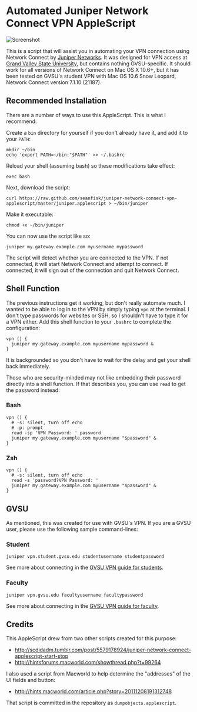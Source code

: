 # Automated Juniper Network Connect VPN AppleScript

![Screenshot](http://seanfisk.github.io/juniper-network-connect-vpn-applescript/screenshot.png)

This is a script that will assist you in automating your VPN connection using Network Connect by [Juniper Networks][juniper]. It was designed for VPN access at [Grand Valley State University][gvsu], but contains nothing GVSU-specific. It should work for all versions of Network Connect on Mac OS X 10.6+, but it has been tested on GVSU's student VPN with Mac OS 10.6 Snow Leopard, Network Connect version 7.1.10 (21187).

[juniper]: http://www.juniper.net
[gvsu]: http://gvsu.edu/

## Recommended Installation

There are a number of ways to use this AppleScript. This is what I recommend.

Create a `bin` directory for yourself if you don't already have it, and add it to your `PATH`:

    mkdir ~/bin
    echo 'export PATH=~/bin:"$PATH"' >> ~/.bashrc

Reload your shell (assuming bash) so these modifications take effect:

    exec bash

Next, download the script:

    curl https://raw.github.com/seanfisk/juniper-network-connect-vpn-applescript/master/juniper.applescript > ~/bin/juniper

Make it executable:

    chmod +x ~/bin/juniper

You can now use the script like so:

    juniper my.gateway.example.com myusername mypassword

The script will detect whether you are connected to the VPN. If not connected, it will start Network Connect and attempt to connect. If connected, it will sign out of the connection and quit Network Connect.

## Shell Function

The previous instructions get it working, but don't really automate much. I wanted to be able to log in to the VPN by simply typing `vpn` at the terminal. I don't type passwords for websites or SSH, so I shouldn't have to type it for a VPN either. Add this shell function to your `.bashrc` to complete the configuration:

    vpn () {
      juniper my.gateway.example.com myusername mypassword &
    }

It is backgrounded so you don't have to wait for the delay and get your shell back immediately.

Those who are security-minded may not like embedding their password directly into a shell function. If that describes you, you can use `read` to get the password instead:

### Bash

    vpn () {
      # -s: silent, turn off echo
      # -p: prompt
      read -sp 'VPN Password: ' password
      juniper my.gateway.example.com myusername "$password" &
    }

### Zsh

    vpn () {
      # -s: silent, turn off echo
      read -s 'password?VPN Password: '
      juniper my.gateway.example.com myusername "$password" &
    }

## GVSU

As mentioned, this was created for use with GVSU's VPN. If you are a GVSU user, please use the following sample command-lines:

### Student

    juniper vpn.student.gvsu.edu studentusername studentpassword

See more about connecting in the [GVSU VPN guide for students][vpn-student].

### Faculty

    juniper vpn.gvsu.edu facultyusername facultypassword

See more about connecting in the [GVSU VPN guide for faculty][vpn-faculty].

[vpn-student]: http://www.gvsu.edu/cms3/assets/428A2C9A-0FB7-5B0C-BBFCF723C12E59E3/VPN-AccessforGVSUStudents.pdf
[vpn-faculty]: http://www.gvsu.edu/cms3/assets/FCC6FA7C-C5D2-3528-127B6819D54A9210/pdfs/network/vpn_connection_gvsu_machine.pdf

## Credits

This AppleScript drew from two other scripts created for this purpose:

* <http://scdidadm.tumblr.com/post/5579178924/juniper-network-connect-applescript-start-stop>
* <http://hintsforums.macworld.com/showthread.php?t=99264>

I also used a script from Macworld to help determine the "addresses" of the UI fields and button:

* <http://hints.macworld.com/article.php?story=20111208191312748>

That script is committed in the repository as `dumpobjects.applescript`.
